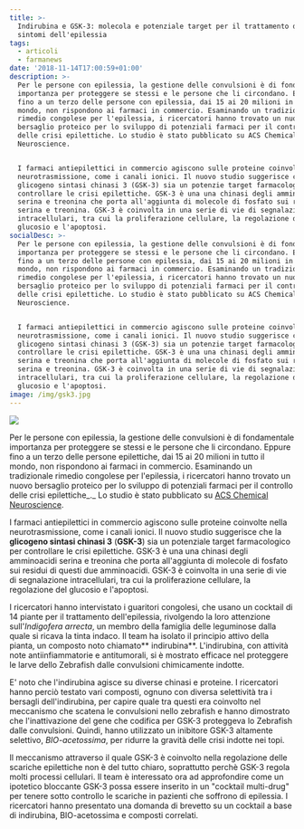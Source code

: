 ```yaml
---
title: >-
  Indirubina e GSK-3: molecola e potenziale target per il trattamento dei
  sintomi dell'epilessia
tags:
  - articoli
  - farmanews
date: '2018-11-14T17:00:59+01:00'
description: >-
  Per le persone con epilessia, la gestione delle convulsioni è di fondamentale
  importanza per proteggere se stessi e le persone che li circondano. Eppure
  fino a un terzo delle persone con epilessia, dai 15 ai 20 milioni in tutto il
  mondo, non rispondono ai farmaci in commercio. Esaminando un tradizionale
  rimedio congolese per l'epilessia, i ricercatori hanno trovato un nuovo
  bersaglio proteico per lo sviluppo di potenziali farmaci per il controllo
  delle crisi epilettiche. Lo studio è stato pubblicato su ACS Chemical
  Neuroscience.


  I farmaci antiepilettici in commercio agiscono sulle proteine coinvolte nella
  neurotrasmissione, come i canali ionici. Il nuovo studio suggerisce che la
  glicogeno sintasi chinasi 3 (GSK-3) sia un potenzie target farmacologico per
  controllare le crisi epilettiche. GSK-3 è una una chinasi degli amminoacidi
  serina e treonina che porta all'aggiunta di molecole di fosfato sui residui di
  serina e treonina. GSK-3 è coinvolta in una serie di vie di segnalazione
  intracellulari, tra cui la proliferazione cellulare, la regolazione del
  glucosio e l'apoptosi.
socialDesc: >-
  Per le persone con epilessia, la gestione delle convulsioni è di fondamentale
  importanza per proteggere se stessi e le persone che li circondano. Eppure
  fino a un terzo delle persone con epilessia, dai 15 ai 20 milioni in tutto il
  mondo, non rispondono ai farmaci in commercio. Esaminando un tradizionale
  rimedio congolese per l'epilessia, i ricercatori hanno trovato un nuovo
  bersaglio proteico per lo sviluppo di potenziali farmaci per il controllo
  delle crisi epilettiche. Lo studio è stato pubblicato su ACS Chemical
  Neuroscience.


  I farmaci antiepilettici in commercio agiscono sulle proteine coinvolte nella
  neurotrasmissione, come i canali ionici. Il nuovo studio suggerisce che la
  glicogeno sintasi chinasi 3 (GSK-3) sia un potenzie target farmacologico per
  controllare le crisi epilettiche. GSK-3 è una una chinasi degli amminoacidi
  serina e treonina che porta all'aggiunta di molecole di fosfato sui residui di
  serina e treonina. GSK-3 è coinvolta in una serie di vie di segnalazione
  intracellulari, tra cui la proliferazione cellulare, la regolazione del
  glucosio e l'apoptosi.
image: /img/gsk3.jpg
---
```

![](/img/gsk3.jpg)

Per le persone con epilessia, la gestione delle convulsioni è di fondamentale importanza per proteggere se stessi e le persone che li circondano. Eppure fino a un terzo delle persone epilettiche, dai 15 ai 20 milioni in tutto il mondo, non rispondono ai farmaci in commercio. Esaminando un tradizionale rimedio congolese per l'epilessia, i ricercatori hanno trovato un nuovo bersaglio proteico per lo sviluppo di potenziali farmaci per il controllo delle crisi epilettiche_._ Lo studio è stato pubblicato su [ACS Chemical Neuroscience](https://pubs.acs.org/doi/10.1021/acschemneuro.8b00281).

I farmaci antiepilettici in commercio agiscono sulle proteine coinvolte nella neurotrasmissione, come i canali ionici. Il nuovo studio suggerisce che la **glicogeno sintasi chinasi 3** (**GSK-3**) sia un potenziale target farmacologico per controllare le crisi epilettiche. GSK-3 è una una chinasi degli amminoacidi serina e treonina che porta all'aggiunta di molecole di fosfato sui residui di questi due amminoacidi. GSK-3 è coinvolta in una serie di vie di segnalazione intracellulari, tra cui la proliferazione cellulare, la regolazione del glucosio e l'apoptosi.

I ricercatori hanno intervistato i guaritori congolesi, che usano un cocktail di 14 piante per il trattamento dell'epilessia, rivolgendo la loro attenzione sull'_Indigofera arrecta_, un membro della famiglia delle leguminose dalla quale si ricava la tinta indaco. Il team ha isolato il principio attivo della pianta, un composto noto chiamato** indirubina**. L'indirubina, con attività note antiinfiammatorie e antitumorali, si è mostrato efficace nel proteggere le larve dello Zebrafish dalle convulsioni chimicamente indotte.

E' noto che l'indirubina agisce su diverse chinasi e proteine. I ricercatori hanno perciò testato vari composti, ognuno con diversa selettività tra i bersagli dell'indirubina, per capire quale tra questi era coinvolto nel meccanismo che scatena le convulsioni nello zebrafish e hanno dimostrato che l'inattivazione del gene che codifica per GSK-3 proteggeva lo Zebrafish dalle convulsioni. Quindi, hanno utilizzato un inibitore GSK-3 altamente selettivo, _BIO-acetossima_, per ridurre la gravità delle crisi indotte nei topi.

Il meccanismo attraverso il quale GSK-3 è coinvolto nella regolazione delle scariche epilettiche non è del tutto chiaro, soprattutto perchè GSK-3 regola molti processi cellulari. Il team è interessato ora ad approfondire come un ipotetico bloccante GSK-3 possa essere inserito in un "cocktail multi-drug" per tenere sotto controllo le scariche in pazienti che soffrono di epilessia. I ricercatori hanno presentato una domanda di brevetto su un cocktail a base di indirubina, BIO-acetossima e composti correlati.
